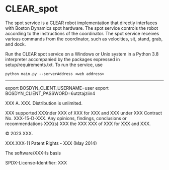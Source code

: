 # CLEAR_spot
The spot service is a CLEAR robot implementation that directly interfaces with Boston Dynamics spot hardware. The spot service controls the robot according to the instructions of the coordinator. The spot service receives various commands from the coordinator, such as velocities, sit, stand, grab, and dock.
 
Run the CLEAR spot service on a Windows or Unix system in a Python 3.8 interpreter accompanied by the packages expressed in setup/requirements.txt. To run the service, use
 
``python main.py --serverAddress <web address>``

-----
export BOSDYN_CLIENT_USERNAME=user
export BOSDYN_CLIENT_PASSWORD=6utztajziin4

XXX A. XXX. Distribution is unlimited.
 
XXX supported XXXnder XXX of XXX for XXX and XXX under XXX Contract No. XXX-15-D-XXX. Any opinions, findings, conclusions or recommendations XXX(s) XXX the XXX XXX of XXX for XXX and XXX.

© 2023 XXX.

XXX.XXX-11 Patent Rights - XXX (May 2014)

The software/XXX-Is basis

SPDX-License-Identifier: XXX
